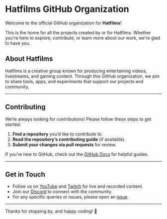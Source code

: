 # Hatfilms GitHub Organization

Welcome to the official GitHub organization for **Hatfilms**! 

This is the home for all the projects created by or for Hatfilms. Whether you're here to explore, contribute, or learn more about our work, we're glad to have you.

## About Hatfilms

Hatfilms is a creative group known for producing entertaining videos, livestreams, and gaming content. Through this GitHub organization, we aim to share tools, apps, and experiments that support our projects and community.

---

## Contributing

We’re always looking for contributions! Please follow these steps to get started:

1. **Find a repository** you’d like to contribute to.
2. **Read the repository’s contributing guide** (if available).
3. **Submit your changes via pull requests** for review.

If you’re new to GitHub, check out the [GitHub Docs](https://docs.github.com/) for helpful guides.

---

## Get in Touch

- Follow us on [YouTube](https://youtube.com/hatfilms) and [Twitch](https://twitch.tv/hatfilms) for live and recorded content.
- Join our [Discord](https://discord.gg/hatfilms) to connect with the community.
- For any specific queries or issues, please open an [issue](https://github.com/hatfilms).

---

Thanks for stopping by, and happy coding! 🎉
